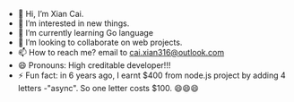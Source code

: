 - 👋 Hi, I’m Xian Cai.
- 👀 I’m interested in new things.
- 🌱 I’m currently learning Go language
- 💞️ I’m looking to collaborate on web projects.
- 📫 How to reach me? email to cai.xian316@outlook.com
- 😄 Pronouns: High creditable developer!!!
- ⚡ Fun fact: in 6 years ago, I earnt $400 from node.js project by adding 4 letters -"async". So one letter costs $100. 😄😄😄

<!---
caixian-prog/caixian-prog is a ✨ special ✨ repository because its `README.md` (this file) appears on your GitHub profile.
You can click the Preview link to take a look at your changes.
--->
